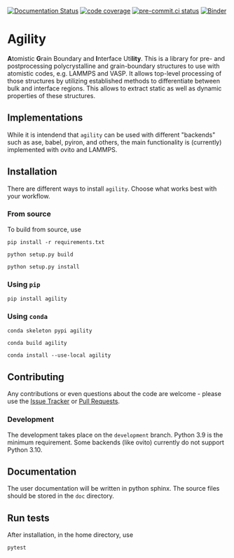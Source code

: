 [![Documentation Status](https://readthedocs.org/projects/agility1/badge/?version=latest)](https://agility1.readthedocs.io/en/latest/?badge=latest)
[![code coverage](https://img.shields.io/codecov/c/gh/ab5424/agility)](https://codecov.io/gh/ab5424/agility)
[![pre-commit.ci status](https://results.pre-commit.ci/badge/github/ab5424/agility/main.svg)](https://results.pre-commit.ci/latest/github/ab5424/agility/main)
[![Binder](https://mybinder.org/badge_logo.svg)](https://mybinder.org/v2/gh/ab5424/agility/HEAD)

# Agility

**A**tomistic **G**rain Boundary and **I**nterface Uti**lity**. This is a library for pre- and postprocessing polycrystalline and grain-boundary structures to use with atomistic codes, e.g. LAMMPS and VASP. It allows top-level processing of those structures by utilizing established methods to differentiate between bulk and interface regions. This allows to extract static as well as dynamic properties of these structures.

## Implementations

While it is intendend that `agility` can be used with different "backends" such as ase, babel, pyiron, and others, the main functionality is (currently) implemented with ovito and LAMMPS.

## Installation

There are different ways to install `agility`. Choose what works best with your workflow.

### From source

To build from source, use

    pip install -r requirements.txt

    python setup.py build

    python setup.py install

### Using `pip`

    pip install agility

### Using `conda`

    conda skeleton pypi agility

    conda build agility

    conda install --use-local agility

## Contributing

Any contributions or even questions about the code are welcome - please use the [Issue Tracker](https://github.com/ab5424/agility/issues) or [Pull Requests](https://github.com/ab5424/agility/pulls).

### Development

The development takes place on the `development` branch. Python 3.9 is the minimum requirement. Some backends (like ovito) currently do not support Python 3.10.

## Documentation

The user documentation will be written in python sphinx. The source files should be
stored in the `doc` directory.

## Run tests

After installation, in the home directory, use

    pytest
